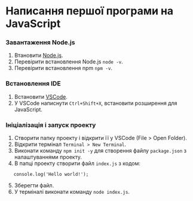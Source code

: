 # Написання першої програми на JavaScript

### Завантаження Node.js
1. Втановити [Node.js](https://nodejs.org/en).
2. Перевірити встановлення Node.js `node -v`.
3. Перевірити встановлення npm `npm -v`. 

### Встановлення IDE
1. Встановити [VSCode](https://code.visualstudio.com/).
2. У VSCode написнути `Ctrl+Shift+X`, встановити розширення для JavaScript.

### Ініціалізація і запуск проекту
1. Створити папку проекту і відкрити її у VSCode (File > Open Folder).
2. Відкрити термінал `Terminal > New Terminal`.
3. Виконати команду `npm init -y` для створення файлу `package.json` з налаштуваннями проекту.
4. В папці проекту створити файл `index.js` з кодом:
```
   console.log('Hello world!');
```
5. Зберегти файл.
6. У терміналі виконати команду `node index.js`. 
